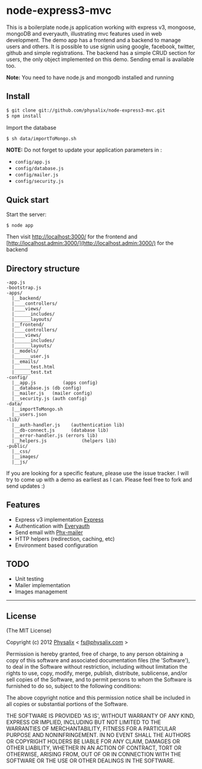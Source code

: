 node-express3-mvc
=================

This is a boilerplate node.js application working with express v3, mongoose, mongoDB and everyauth, 
illustrating mvc features used in web development. 
The demo app has a frontend and a backend to manage users and others.
It is possible to use signin using google, facebook, twitter, github and simple registrations. 
The backend has a simple CRUD section for users, the only object implemented on this demo.
Sending email is available too.

**Note:** You need to have node.js and mongodb installed and running

## Install
```sh
$ git clone git://github.com/physalix/node-express3-mvc.git
$ npm install
```

Import the database

```sh
$ sh data/importToMongo.sh
```

**NOTE:** Do not forget to update your application parameters in : 
  * `config/app.js`
  * `config/database.js`
  * `config/mailer.js`
  * `config/security.js`

## Quick start
Start the server:
```
$ node app
```

Then visit [http://localhost:3000/](http://localhost:3000/) for the frontend and [http://localhost.admin:3000/](http://localhost.admin:3000/) for the backend

## Directory structure
```
-app.js
-bootstrap.js
-apps/
  |__backend/
  |____controllers/
  |____views/
  |______includes/
  |______layouts/
  |__frontend/
  |____controllers/
  |____views/
  |______includes/
  |______layouts/
  |__models/
  |______user.js
  |__emails/
  |______test.html
  |______test.txt
-config/
  |__app.js			 (apps config)
  |__database.js (db config)
  |__mailer.js 	 (mailer config)
  |__security.js (auth config)
-data/
  |__importToMongo.sh
  |__users.json
-lib/
  |__auth-handler.js 	(authentication lib)
  |__db-connect.js 		(database lib)
  |__error-handler.js (errors lib)
  |__helpers.js 			(helpers lib)
-public/
  |__css/
  |__images/
  |__js/
```

If you are looking for a specific feature, please use the issue tracker. I will try to come
up with a demo as earliest as I can. Please feel free to fork and send updates :)

## Features
  * Express v3 implementation [Express](http://github.com/visionmedia/express.git)
  * Authentication with [Everyauth](http://github.com/bnoguchi/everyauth)
  * Send email with [Phx-mailer](http://github.com/physalix/phx-mailer.git)
  * HTTP helpers (redirection, caching, etc)
  * Environment based configuration

## TODO
  * Unit testing
  * Mailer implementation
  * Images management

---

## License
(The MIT License)

Copyright (c) 2012 [Physalix](www.physalix.com) < [fs@physalix.com](mailto:fs@physalix.com) >

Permission is hereby granted, free of charge, to any person obtaining a copy of this software and associated documentation files (the 'Software'), to deal in the Software without restriction, including without limitation the rights to use, copy, modify, merge, publish, distribute, sublicense, and/or sell copies of the Software, and to permit persons to whom the Software is furnished to do so, subject to the following conditions:

The above copyright notice and this permission notice shall be included in all copies or substantial portions of the Software.

THE SOFTWARE IS PROVIDED 'AS IS', WITHOUT WARRANTY OF ANY KIND, EXPRESS OR IMPLIED, INCLUDING BUT NOT LIMITED TO THE WARRANTIES OF MERCHANTABILITY, FITNESS FOR A PARTICULAR PURPOSE AND NONINFRINGEMENT. IN NO EVENT SHALL THE AUTHORS OR COPYRIGHT HOLDERS BE LIABLE FOR ANY CLAIM, DAMAGES OR OTHER LIABILITY, WHETHER IN AN ACTION OF CONTRACT, TORT OR OTHERWISE, ARISING FROM, OUT OF OR IN CONNECTION WITH THE SOFTWARE OR THE USE OR OTHER DEALINGS IN THE SOFTWARE.